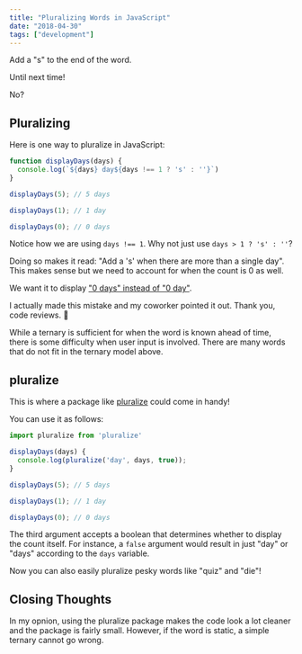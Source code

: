 ```yaml
---
title: "Pluralizing Words in JavaScript"
date: "2018-04-30"
tags: ["development"]
---
```


Add a "s" to the end of the word.

Until next time!

No?

## Pluralizing

Here is one way to pluralize in JavaScript:

```javascript
function displayDays(days) {
  console.log(`${days} day${days !== 1 ? 's' : ''}`)
}

displayDays(5); // 5 days

displayDays(1); // 1 day

displayDays(0); // 0 days
```

Notice how we are using `days !== 1`. Why not just use `days > 1 ? 's' : ''`?

Doing so makes it read: "Add a 's' when there are more than a single day". This makes sense but we need to account for when the count is 0 as well.

We want it to display ["0 days" instead of "0 day"](https://english.stackexchange.com/questions/13073/correct-plural-form-of-a-noun-preceded-by-zero/13075#13075).

I actually made this mistake and my coworker pointed it out. Thank you, code reviews. 🙂

While a ternary is sufficient for when the word is known ahead of time, there is some difficulty when user input is involved. There are many words that do not fit in the ternary model above.

## pluralize

This is where a package like [pluralize](https://www.npmjs.com/package/pluralize) could come in handy!

You can use it as follows:

```javascript
import pluralize from 'pluralize'

displayDays(days) {
  console.log(pluralize('day', days, true));
}

displayDays(5); // 5 days

displayDays(1); // 1 day

displayDays(0); // 0 days
```

The third argument accepts a boolean that determines whether to display the count itself. For instance, a `false` argument would result in just "day" or "days" according to the `days` variable.

Now you can also easily pluralize pesky words like "quiz" and "die"!

## Closing Thoughts

In my opnion, using the pluralize package makes the code look a lot cleaner and the package is fairly small. However, if the word is static, a simple ternary cannot go wrong.
